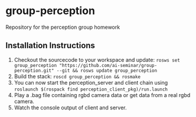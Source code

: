group-perception
================

Repository for the perception group homework

Installation Instructions
-------------------------

1. Checkout the sourcecode to your workspace and update:
``rosws set group_perception "https://github.com/ai-seminar/group-perception.git" --git && rosws update group_perception``
2. Build the stack: ``roscd group_perception && rosmake``
3. You can now start the perception_server and client chain using ``roslaunch $(rospack find perception_client_pkg)/run.launch``
4. Play a .bag file containing rgbd camera data or get data from a real rgbd camera.
5. Watch the console output of client and server.
